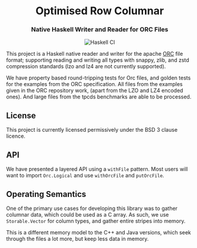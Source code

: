 <div align="center">

# Optimised Row Columnar
### Native Haskell Writer and Reader for ORC Files

![Haskell CI](https://github.com/HuwCampbell/orc-haskell/workflows/Haskell%20CI/badge.svg)

</div>


This project is a Haskell native reader and writer for the apache
[ORC](https://orc.apache.org/) file format; supporting reading and
writing all types with snappy, zlib, and zstd compression
standards (lzo and lz4 are not currently supported).

We have property based round-tripping tests for Orc files, and golden
tests for the examples from the ORC specification. All files from
the examples given in the ORC repository work, (apart from the LZO
and LZ4 encoded ones). And large files from the tpcds benchmarks are
able to be processed.


License
-------

This project is currently licensed permissively under the BSD 3 clause
licence.

API
---

We have presented a layered API using a `withFile` pattern. Most users
will want to import `Orc.Logical` and use `withOrcFile` and `putOrcFile`.


Operating Semantics
-------------------

One of the primary use cases for developing this library was to gather
columnar data, which could be used as a C array. As such, we use
`Storable.Vector` for column types, and gather entire stripes into
memory.

This is a different memory model to the C++ and Java versions, which
seek through the files a lot more, but keep less data in memory.
